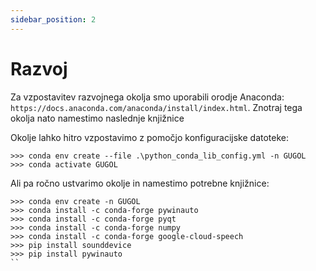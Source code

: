 ```yaml
---
sidebar_position: 2
---
```


# Razvoj

Za vzpostavitev razvojnega okolja smo uporabili orodje Anaconda: `https://docs.anaconda.com/anaconda/install/index.html`.
Znotraj tega okolja nato namestimo naslednje knjižnice

Okolje lahko hitro vzpostavimo z pomočjo konfiguracijske datoteke:
```
>>> conda env create --file .\python_conda_lib_config.yml -n GUGOL
>>> conda activate GUGOL
```
Ali pa ročno ustvarimo okolje
in namestimo potrebne knjižnice:
```
>>> conda env create -n GUGOL
>>> conda install -c conda-forge pywinauto
>>> conda install -c conda-forge pyqt
>>> conda install -c conda-forge numpy
>>> conda install -c conda-forge google-cloud-speech
>>> pip install sounddevice
>>> pip install pywinauto
``